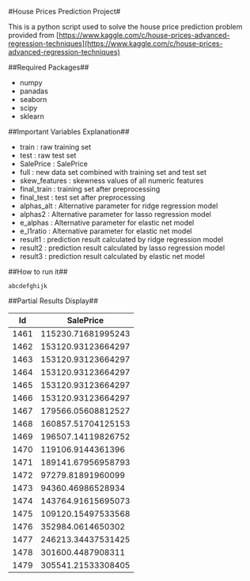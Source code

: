 #House Prices Prediction Project#

This is a python script used to solve the house price prediction problem provided from [https://www.kaggle.com/c/house-prices-advanced-regression-techniques](https://www.kaggle.com/c/house-prices-advanced-regression-techniques)

##Required Packages##
- numpy
- panadas
- seaborn
- scipy
- sklearn

##Important Variables Explanation##
- train : raw training set
- test : raw test set
- SalePrice : SalePrice 
- full : new data set combined with training set and test set
- skew_features : skewness values of all numeric features
- final_train : training set after preprocessing
- final_test : test set after preprocessing
- alphas_alt : Alternative parameter for ridge regression model
- alphas2 : Alternative parameter for lasso regression model
- e_alphas : Alternative parameter for elastic net model
- e_l1ratio : Alternative parameter for elastic net model
- result1 : prediction result calculated by ridge regression model
- result2 : prediction result calculated by lasso regression model
- result3 : prediction result calculated by elastic net model

##How to run it##
```
abcdefghijk
```

##Partial Results Display##

|Id   |SalePrice          |
|-----|-------------------|
|1461 |115230.71681995243 |
|1462 |153120.93123664297 |
|1463 |153120.93123664297 |
|1464 |153120.93123664297 |
|1465 |153120.93123664297 |
|1466 |153120.93123664297 |
|1467 |179566.05608812527 |
|1468 |160857.51704125153 |
|1469 |196507.14119826752 |
|1470 |119106.9144361396  |
|1471 |189141.67956958793 |
|1472 |97279.81891960099  |
|1473 |94360.46986528934  |
|1474 |143764.91615695073 |
|1475 |109120.15497533568 |
|1476 |352984.0614650302  |
|1477 |246213.34437531425 |
|1478 |301600.4487908311  |
|1479 |305541.21533308405 |
